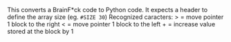 This converts a BrainF*ck code to Python code.
It expects a header to define the array size (eg. `#SIZE 30`)
Recognized caracters:
\> = move pointer 1 block to the right
< = move pointer 1 block to the left
\+ = increase value stored at the block by 1